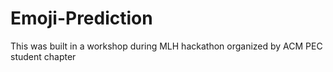 # Emoji-Prediction
This was built in a workshop during MLH hackathon organized by ACM PEC student chapter
